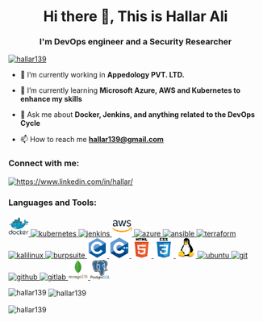 <h1 align="center">Hi there 👋, This is Hallar Ali</h1>
<h3 align="center">I'm DevOps engineer and a Security Researcher</h3>

<p align="left"> <a href="https://github.com/ryo-ma/github-profile-trophy"><img src="https://github-profile-trophy.vercel.app/?username=hallar139" alt="hallar139" /></a> </p>

- 🔭 I’m currently working in **Appedology PVT. LTD.**

- 🌱 I’m currently learning **Microsoft Azure, AWS and Kubernetes to enhance my skills**

- 💬 Ask me about **Docker, Jenkins, and anything related to the DevOps Cycle**

- 📫 How to reach me **hallar139@gmail.com**
  

<h3 align="left">Connect with me:</h3>
<p align="left">
<a href="https://www.linkedin.com/in/hallar/" target="blank"><img align="center" src="https://raw.githubusercontent.com/rahuldkjain/github-profile-readme-generator/master/src/images/icons/Social/linked-in-alt.svg" alt="https://www.linkedin.com/in/hallar/" height="30" width="40" /></a>
</p>

<h3 align="left">Languages and Tools:</h3>
<p align="left"> 

<!-- Docker -->
<a href="https://www.docker.com/" target="_blank" rel="noreferrer"> 
  <img src="https://raw.githubusercontent.com/devicons/devicon/master/icons/docker/docker-original-wordmark.svg" alt="docker" width="40" height="40"/> 
</a>

<!-- Kubernetes -->
<a href="https://kubernetes.io/" target="_blank" rel="noreferrer"> 
  <img src="https://www.vectorlogo.zone/logos/kubernetes/kubernetes-icon.svg" alt="kubernetes" width="40" height="40"/> 
</a>

<!-- Jenkins -->
<a href="https://www.jenkins.io/" target="_blank" rel="noreferrer"> 
  <img src="https://www.vectorlogo.zone/logos/jenkins/jenkins-icon.svg" alt="jenkins" width="40" height="40"/> 
</a>

<!-- CI/CD Pipelines -->
<!-- You can use a generic CI/CD logo or the logo of a specific CI/CD tool you prefer -->

<!-- AWS -->
<a href="https://aws.amazon.com/" target="_blank" rel="noreferrer"> 
  <img src="https://raw.githubusercontent.com/devicons/devicon/master/icons/amazonwebservices/amazonwebservices-original-wordmark.svg" alt="aws" width="40" height="40"/> 
</a>

<!-- Microsoft Azure -->
<a href="https://azure.microsoft.com/" target="_blank" rel="noreferrer"> 
  <img src="https://www.vectorlogo.zone/logos/microsoft_azure/microsoft_azure-icon.svg" alt="azure" width="40" height="40"/> 
</a>

<!-- Ansible -->
<a href="https://www.ansible.com/" target="_blank" rel="noreferrer"> 
  <img src="https://www.vectorlogo.zone/logos/ansible/ansible-icon.svg" alt="ansible" width="40" height="40"/> 
</a>

<!-- Terraform -->
<a href="https://www.terraform.io/" target="_blank" rel="noreferrer"> 
  <img src="https://www.vectorlogo.zone/logos/terraformio/terraformio-icon.svg" alt="terraform" width="40" height="40"/> 
</a>

<!-- Zenmap -->
<!-- It seems there's no official logo for Zenmap. Consider using a generic network icon or a relevant image. -->

<!-- Kali Linux -->
<a href="https://www.kali.org/" target="_blank" rel="noreferrer"> 
  <img src="https://www.vectorlogo.zone/logos/kali/kali-icon.svg" alt="kalilinux" width="40" height="40"/> 
</a>

<!-- Burp Suite -->
<a href="https://portswigger.net/burp" target="_blank" rel="noreferrer"> 
  <img src="https://www.vectorlogo.zone/logos/burpzone/burpzone-icon.svg" alt="burpsuite" width="40" height="40"/> 
</a>

<!-- C -->
<a href="https://en.wikipedia.org/wiki/C_(programming_language)" target="_blank" rel="noreferrer"> 
  <img src="https://raw.githubusercontent.com/devicons/devicon/master/icons/c/c-original.svg" alt="c" width="40" height="40"/> 
</a>

<!-- C++ -->
<a href="https://en.wikipedia.org/wiki/C%2B%2B" target="_blank" rel="noreferrer"> 
  <img src="https://raw.githubusercontent.com/devicons/devicon/master/icons/cplusplus/cplusplus-original.svg" alt="cplusplus" width="40" height="40"/> 
</a>

<!-- HTML -->
<a href="https://www.w3.org/html/" target="_blank" rel="noreferrer"> 
  <img src="https://raw.githubusercontent.com/devicons/devicon/master/icons/html5/html5-original-wordmark.svg" alt="html5" width="40" height="40"/> 
</a>

<!-- CSS -->
<a href="https://www.w3schools.com/css/" target="_blank" rel="noreferrer"> 
  <img src="https://raw.githubusercontent.com/devicons/devicon/master/icons/css3/css3-original-wordmark.svg" alt="css3" width="40" height="40"/> 
</a>

<!-- Linux -->
<a href="https://www.linux.org/" target="_blank" rel="noreferrer"> 
  <img src="https://raw.githubusercontent.com/devicons/devicon/master/icons/linux/linux-original.svg" alt="linux" width="40" height="40"/> 
</a>

<!-- Ubuntu -->
<a href="https://ubuntu.com/" target="_blank" rel="noreferrer"> 
  <img src="https://upload.wikimedia.org/wikipedia/commons/a/ab/Logo-ubuntu_cof-orange-hex.svg" alt="ubuntu" width="40" height="40"/> 
</a>

<!-- Git -->
<a href="https://git-scm.com/" target="_blank" rel="noreferrer"> 
  <img src="https://www.vectorlogo.zone/logos/git-scm/git-scm-icon.svg" alt="git" width="40" height="40"/> 
</a>

<!-- GitHub -->
<a href="https://github.com/" target="_blank" rel="noreferrer"> 
  <img src="https://www.vectorlogo.zone/logos/github/github-icon.svg" alt="github" width="40" height="40"/> 
</a>

<!-- GitLab -->
<a href="https://about.gitlab.com/" target="_blank" rel="noreferrer"> 
  <img src="https://www.vectorlogo.zone/logos/gitlab/gitlab-icon.svg" alt="gitlab" width="40" height="40"/> 
</a>

<!-- MongoDB -->
<a href="https://www.mongodb.com/" target="_blank" rel="noreferrer"> 
  <img src="https://raw.githubusercontent.com/devicons/devicon/master/icons/mongodb/mongodb-original-wordmark.svg" alt="mongodb" width="40" height="40"/> 
</a>

<!-- PostgreSQL -->
<a href="https://www.postgresql.org" target="_blank" rel="noreferrer"> 
  <img src="https://raw.githubusercontent.com/devicons/devicon/master/icons/postgresql/postgresql-original-wordmark.svg" alt="postgresql" width="40" height="40"/> 
</a>

<!-- SQL -->
<!-- Consider using a generic database icon or a relevant image. -->

<!-- ... (remaining entries) -->

  
</p>

<p><img align="left" src="https://github-readme-stats.vercel.app/api/top-langs?username=hallar139&show_icons=true&locale=en&layout=compact" alt="hallar139" /></p>

<p>&nbsp;<img align="center" src="https://github-readme-stats.vercel.app/api?username=hallar139&show_icons=true&locale=en" alt="hallar139" /></p>

<p><img align="center" src="https://github-readme-streak-stats.herokuapp.com/?user=hallar139&" alt="hallar139" /></p>
